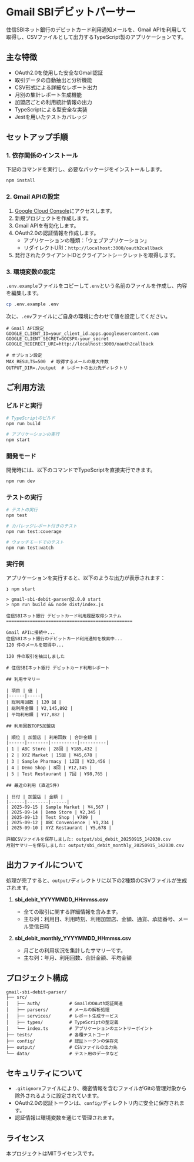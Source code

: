 # Gmail SBIデビットパーサー

住信SBIネット銀行のデビットカード利用通知メールを、Gmail
APIを利用して取得し、CSVファイルとして出力するTypeScript製のアプリケーションです。

## 主な特徴

- OAuth2.0を使用した安全なGmail認証
- 取引データの自動抽出と分析機能
- CSV形式による詳細なレポート出力
- 月別の集計レポート生成機能
- 加盟店ごとの利用統計情報の出力
- TypeScriptによる型安全な実装
- Jestを用いたテストカバレッジ

## セットアップ手順

### 1. 依存関係のインストール

下記のコマンドを実行し、必要なパッケージをインストールします。

```bash
npm install
```

### 2. Gmail APIの設定

1. [Google Cloud Console](https://console.cloud.google.com/)にアクセスします。
2. 新規プロジェクトを作成します。
3. Gmail APIを有効化します。
4. OAuth2.0の認証情報を作成します。
   - アプリケーションの種類：「ウェブアプリケーション」
   - リダイレクトURI：`http://localhost:3000/oauth2callback`
5. 発行されたクライアントIDとクライアントシークレットを取得します。

### 3. 環境変数の設定

`.env.example`ファイルをコピーして`.env`という名前のファイルを作成し、内容を編集します。

```bash
cp .env.example .env
```

次に、`.env`ファイルにご自身の環境に合わせて値を設定してください。

```env
# Gmail API設定
GOOGLE_CLIENT_ID=your_client_id.apps.googleusercontent.com
GOOGLE_CLIENT_SECRET=GOCSPX-your_secret
GOOGLE_REDIRECT_URI=http://localhost:3000/oauth2callback

# オプション設定
MAX_RESULTS=500  # 取得するメールの最大件数
OUTPUT_DIR=./output  # レポートの出力先ディレクトリ
```

## ご利用方法

### ビルドと実行

```bash
# TypeScriptのビルド
npm run build

# アプリケーションの実行
npm start
```

### 開発モード

開発時には、以下のコマンドでTypeScriptを直接実行できます。

```bash
npm run dev
```

### テストの実行

```bash
# テストの実行
npm test

# カバレッジレポート付きのテスト
npm run test:coverage

# ウォッチモードでのテスト
npm run test:watch
```

### 実行例

アプリケーションを実行すると、以下のような出力が表示されます：

```console
❯ npm start

> gmail-sbi-debit-parser@2.0.0 start
> npm run build && node dist/index.js

住信SBIネット銀行 デビットカード利用履歴取得システム
================================================

Gmail APIに接続中...
住信SBIネット銀行のデビットカード利用通知を検索中...
120 件のメールを取得中...

120 件の取引を抽出しました

# 住信SBIネット銀行 デビットカード利用レポート

## 利用サマリー

| 項目 | 値 |
|------|-----|
| 総利用回数 | 120 回 |
| 総利用金額 | ¥2,145,892 |
| 平均利用額 | ¥17,882 |

## 利用回数TOP5加盟店

| 順位 | 加盟店 | 利用回数 | 合計金額 |
|------|--------|----------|----------|
| 1 | ABC Store | 28回 | ¥185,432 |
| 2 | XYZ Market | 15回 | ¥45,678 |
| 3 | Sample Pharmacy | 12回 | ¥23,456 |
| 4 | Demo Shop | 8回 | ¥12,345 |
| 5 | Test Restaurant | 7回 | ¥98,765 |

## 最近の利用 (直近5件)

| 日付 | 加盟店 | 金額 |
|------|--------|------|
| 2025-09-15 | Sample Market | ¥4,567 |
| 2025-09-14 | Demo Store | ¥2,345 |
| 2025-09-13 | Test Shop | ¥789 |
| 2025-09-12 | ABC Convenience | ¥1,234 |
| 2025-09-10 | XYZ Restaurant | ¥5,678 |

詳細CSVファイルを保存しました: output/sbi_debit_20250915_142030.csv
月別サマリーを保存しました: output/sbi_debit_monthly_20250915_142030.csv
```

## 出力ファイルについて

処理が完了すると、`output/`ディレクトリに以下の2種類のCSVファイルが生成されます。

1. **sbi_debit_YYYYMMDD_HHmmss.csv**
   - 全ての取引に関する詳細情報を含みます。
   - 主な列：利用日、利用時刻、利用加盟店、金額、通貨、承認番号、メール受信日時

2. **sbi_debit_monthly_YYYYMMDD_HHmmss.csv**
   - 月ごとの利用状況を集計したサマリーです。
   - 主な列：年月、利用回数、合計金額、平均金額

## プロジェクト構成

```text
gmail-sbi-debit-parser/
├── src/
│   ├── auth/           # GmailのOAuth認証関連
│   ├── parsers/        # メールの解析処理
│   ├── services/       # レポート生成サービス
│   ├── types/          # TypeScriptの型定義
│   └── index.ts        # アプリケーションのエントリーポイント
├── tests/              # 各種テストコード
├── config/             # 認証トークンの保存先
├── output/             # CSVファイルの出力先
└── data/               # テスト用のデータなど
```

## セキュリティについて

- `.gitignore`ファイルにより、機密情報を含むファイルがGitの管理対象から除外されるように設定されています。
- OAuth2.0の認証トークンは、`config/`ディレクトリ内に安全に保存されます。
- 認証情報は環境変数を通じて管理されます。

## ライセンス

本プロジェクトはMITライセンスです。
